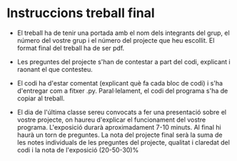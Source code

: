 # Instruccions treball final

- El treball ha de tenir una portada amb el nom dels integrants del grup, el número del vostre grup i el número del projecte que heu escollit. El format final del treball ha de ser pdf.

- Les preguntes del projecte s'han de contestar a part del codi, explicant i raonant el que contesteu.

- El codi ha d'estar comentat (explicant què fa cada bloc de codi) i s'ha d'entregar com a fitxer .py. Paral·lelament, el codi del programa s'ha de copiar al treball. 

- El dia de l'última classe sereu convocats a fer una presentació sobre el vostre projecte, on haureu d'explicar el funcionament del vostre programa. L'exposició durarà aproximadament 7-10 minuts. Al final hi haurà un torn de preguntes. La nota del projecte final serà la suma de les notes individuals de les preguntes del projecte, qualitat i claredat del codi i la nota de l'exposició (20-50-30)%

